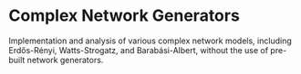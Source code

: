# Complex Network Generators
Implementation and analysis of various complex network models, including Erdős-Rényi, Watts-Strogatz, and Barabási-Albert, without the use of pre-built network generators.
